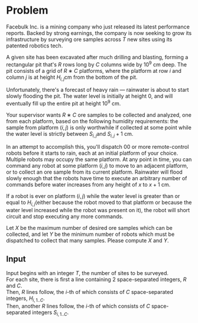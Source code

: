 # Problem

Facebulk Inc. is a mining company who just released its latest performance reports. Backed by strong earnings, the company is now seeking to grow its infrastructure by surveying ore samples across $T$ new sites using its patented robotics tech.

A given site has been excavated after much drilling and blasting, forming a rectangular pit that's $R$ rows long by $C$ columns wide by $10^9$ cm deep. The pit consists of a grid of $R∗C$ platforms, where the platform at row $i$ and column $j$ is at height $H_{i,j}$​ cm from the bottom of the pit.

Unfortunately, there's a forecast of heavy rain — rainwater is about to start slowly flooding the pit. The water level is initially at height $0$, and will eventually fill up the entire pit at height $10^9$ cm.

Your supervisor wants $R∗C$ ore samples to be collected and analyzed, one from each platform, based on the following humidity requirements: the sample from platform $(i,j)$ is only worthwhile if collected at some point while the water level is strictly between $S_{i,j}$​ and $S_{i,j}+1$ cm.

In an attempt to accomplish this, you'll dispatch 00 or more remote-control robots before it starts to rain, each at an initial platform of your choice. Multiple robots may occupy the same platform. At any point in time, you can command any robot at some platform $(i,j)$ to move to an adjacent platform, or to collect an ore sample from its current platform. Rainwater will flood slowly enough that the robots have time to execute an arbitrary number of commands before water increases from any height of $x$ to $x+1$ cm.

If a robot is ever on platform $(i,j)$ while the water level is greater than or equal to $H_{i,j}$​ (either because the robot moved to that platform or because the water level increased while the robot was present on it), the robot will short circuit and stop executing any more commands.

Let $X$ be the maximum number of desired ore samples which can be collected, and let $Y$ be the minimum number of robots which must be dispatched to collect that many samples. Please compute $X$ and $Y$.

## Input

Input begins with an integer $T$, the number of sites to be surveyed.  
For each site, there is first a line containing 2 space-separated integers, $R$ and $C$.  
Then, $R$ lines follow, the $i$-th of which consists of $C$ space-separated integers, $H_{i,1..C}$​.  
Then, another $R$ lines follow, the $i$-th of which consists of $C$ space-separated integers $S_{i,1..C}$​.
